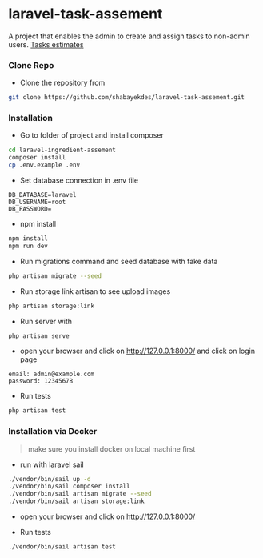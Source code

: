 # laravel-task-assement

A project that enables the admin to create and assign tasks to non-admin users. [Tasks estimates](https://github.com/shabayekdes/laravel-task-assement/wiki)

### Clone Repo

- Clone the repository from 

```bash
git clone https://github.com/shabayekdes/laravel-task-assement.git
```

### Installation

- Go to folder of project and install composer

```bash
cd laravel-ingredient-assement
composer install
cp .env.example .env
```

- Set database connection in .env file

```
DB_DATABASE=laravel
DB_USERNAME=root
DB_PASSWORD=
```

- npm install

```bash
npm install
npm run dev
```

- Run migrations command and seed database with fake data

```bash
php artisan migrate --seed
```

- Run storage link artisan to see upload images

```bash
php artisan storage:link
```

- Run server with 

```bash
php artisan serve
```

- open your browser and click on http://127.0.0.1:8000/ and click on login page 

```
email: admin@example.com
password: 12345678
```

- Run tests

```bash
php artisan test
```

### Installation via Docker

> make sure you install docker on local machine first 

- run with laravel sail

```bash
./vendor/bin/sail up -d
./vendor/bin/sail composer install
./vendor/bin/sail artisan migrate --seed
./vendor/bin/sail artisan storage:link
```

- open your browser and click on http://127.0.0.1:8000/

- Run tests

```bash
./vendor/bin/sail artisan test
```
